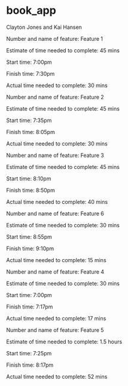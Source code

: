 # book_app
Clayton Jones and Kai Hansen

Number and name of feature: Feature 1 

Estimate of time needed to complete: 45 mins

Start time: 7:00pm

Finish time: 7:30pm

Actual time needed to complete: 30 mins

Number and name of feature: Feature 2

Estimate of time needed to complete: 45 mins

Start time: 7:35pm

Finish time: 8:05pm

Actual time needed to complete: 30 mins

Number and name of feature: Feature 3

Estimate of time needed to complete: 45 mins

Start time: 8:10pm

Finish time: 8:50pm

Actual time needed to complete: 40 mins

Number and name of feature: Feature 6

Estimate of time needed to complete: 30 mins

Start time: 8:55pm

Finish time: 9:10pm

Actual time needed to complete: 15 mins

Number and name of feature: Feature 4

Estimate of time needed to complete: 30 mins

Start time: 7:00pm

Finish time: 7:17pm

Actual time needed to complete: 17 mins

Number and name of feature: Feature 5

Estimate of time needed to complete: 1.5 hours

Start time: 7:25pm

Finish time: 8:17pm

Actual time needed to complete: 52 mins
